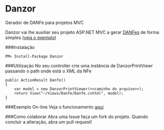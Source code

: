Danzor
======
Gerador de DANFe para projetos MVC

Danzor vai lhe auxiliar seu projeto ASP.NET MVC a gerar [DANFes](http://www.nfe.fazenda.gov.br/portal/perguntasFrequentes.aspx?tipoConteudo=Zn7vuWPGHL8=) de forma simples ([veja o exemplo](http://danzor.azurewebsites.net/))

###Instalação
```
PM> Install-Package Danzor
```

###Utilização
No seu controller crie uma instância de DanzorPrintViewr passando o path onde está o XML da NFe

```
public ActionResult Danfe()
{
    var model = new DanzorPrintViewer(<<caminho do arquivo>>);
    return View("~/Views/Danfe/Danfe.cshtml", model);
}
```


###Exemplo On-line
Veja o funcionamento [aqui](http://danzor.azurewebsites.net/)

###Como colaborar
Abra uma Issue faça um fork do projeto. Quando concluir a alteração, abra um pull request!


